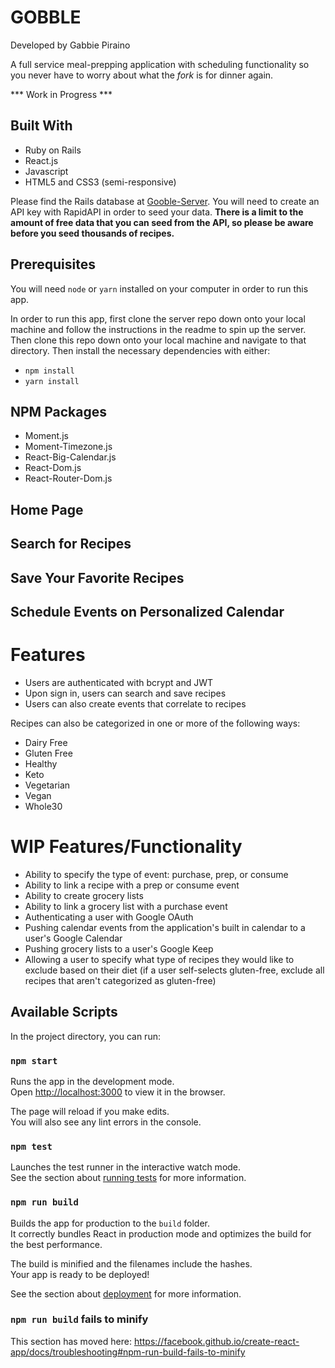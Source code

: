 # GOBBLE
Developed by Gabbie Piraino 

A full service meal-prepping application with scheduling functionality so you never have to worry about what the <i>fork</i> is for dinner again. 

*** Work in Progress ***

## Built With

* Ruby on Rails 
* React.js 
* Javascript 
* HTML5 and CSS3 (semi-responsive)

Please find the Rails database at [Gooble-Server](https://github.com/pirainogi/gobble-server). You will need to create an API key with RapidAPI in order to seed your data. **There is a limit to the amount of free data that you can seed from the API, so please be aware before you seed thousands of recipes.**

## Prerequisites

You will need `node` or `yarn` installed on your computer in order to run this app. 

In order to run this app, first clone the server repo down onto your local machine and follow the instructions in the readme to spin up the server. Then clone this repo down onto your local machine and navigate to that directory. Then install the necessary dependencies with either: 
* `npm install` 
* `yarn install` 

## NPM Packages 
* Moment.js 
* Moment-Timezone.js 
* React-Big-Calendar.js 
* React-Dom.js 
* React-Router-Dom.js 


## Home Page

## Search for Recipes

## Save Your Favorite Recipes

## Schedule Events on Personalized Calendar


# Features

* Users are authenticated with bcrypt and JWT
* Upon sign in, users can search and save recipes
* Users can also create events that correlate to recipes

Recipes can also be categorized in one or more of the following ways:

* Dairy Free
* Gluten Free
* Healthy
* Keto
* Vegetarian
* Vegan
* Whole30

# WIP Features/Functionality

* Ability to specify the type of event: purchase, prep, or consume
* Ability to link a recipe with a prep or consume event
* Ability to create grocery lists
* Ability to link a grocery list with a purchase event
* Authenticating a user with Google OAuth
* Pushing calendar events from the application's built in calendar to a user's Google Calendar
* Pushing grocery lists to a user's Google Keep
* Allowing a user to specify what type of recipes they would like to exclude based on their diet (if a user self-selects gluten-free, exclude all recipes that aren't categorized as gluten-free)


## Available Scripts

In the project directory, you can run:

### `npm start`

Runs the app in the development mode.<br>
Open [http://localhost:3000](http://localhost:3000) to view it in the browser.

The page will reload if you make edits.<br>
You will also see any lint errors in the console.

### `npm test`

Launches the test runner in the interactive watch mode.<br>
See the section about [running tests](https://facebook.github.io/create-react-app/docs/running-tests) for more information.

### `npm run build`

Builds the app for production to the `build` folder.<br>
It correctly bundles React in production mode and optimizes the build for the best performance.

The build is minified and the filenames include the hashes.<br>
Your app is ready to be deployed!

See the section about [deployment](https://facebook.github.io/create-react-app/docs/deployment) for more information.

### `npm run build` fails to minify

This section has moved here: https://facebook.github.io/create-react-app/docs/troubleshooting#npm-run-build-fails-to-minify
